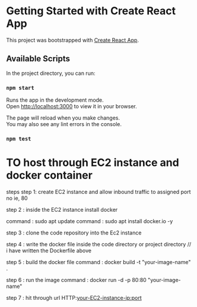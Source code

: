 # Getting Started with Create React App

This project was bootstrapped with [Create React App](https://github.com/facebook/create-react-app).

## Available Scripts

In the project directory, you can run:

### `npm start`

Runs the app in the development mode.\
Open [http://localhost:3000](http://localhost:3000) to view it in your browser.

The page will reload when you make changes.\
You may also see any lint errors in the console.

### `npm test`

# TO host through EC2 instance and docker container

steps 
step 1:  create EC2 instance and allow inbound traffic to assigned port no ie, 80 

step 2 : inside the EC2 instance install docker

command : sudo apt update
command : sudo apt install docker.io -y

step 3 : clone the code repository into the Ec2 instance

step 4 : write the docker file inside the code directory or project directory
// i have written the Dockerfile above

step 5 : build the docker file
command : docker build -t "your-image-name" .

step 6 : run the image
command : docker run -d -p 80:80 "your-image-name"


step 7 : hit through url HTTP:<your-EC2-instance-ip:port>
